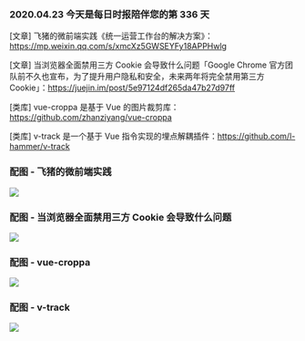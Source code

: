 ### 2020.04.23 今天是每日时报陪伴您的第 336 天

[文章] 飞猪的微前端实践《统一运营工作台的解决方案》：<https://mp.weixin.qq.com/s/xmcXz5GWSEYFy18APPHwlg>

[文章] 当浏览器全面禁用三方 Cookie 会导致什么问题「Google Chrome 官方团队前不久也宣布，为了提升用户隐私和安全，未来两年将完全禁用第三方 Cookie」：<https://juejin.im/post/5e97124df265da47b27d97ff>

[类库] vue-croppa 是基于 Vue 的图片裁剪库：<https://github.com/zhanziyang/vue-croppa>

[类库] v-track 是一个基于 Vue 指令实现的埋点解耦插件：<https://github.com/l-hammer/v-track>

### 配图 - 飞猪的微前端实践

![](http://qn.40zhe.com/4376f0b7fa3345a0bc34f7b7c56b2fa3.png)

### 配图 - 当浏览器全面禁用三方 Cookie 会导致什么问题

![](http://qn.40zhe.com/20200423102105.png)

### 配图 - vue-croppa

![](http://qn.40zhe.com/20200423102326.png)

### 配图 - v-track

![](http://qn.40zhe.com/20200423102942.png)
